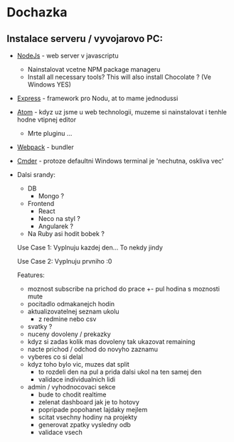 # Dochazka


## Instalace serveru / vyvojarovo PC:
- [NodeJs](https://nodejs.org/en/) - web server v javascriptu
  - Nainstalovat vcetne NPM package manageru
  - Install all necessary tools? This will also install Chocolate ? (Ve Windows YES)
- [Express](https://expressjs.com/) - framework pro Nodu, at to mame jednodussi
- [Atom](https://atom.io/) - kdyz uz jsme u web technologii, muzeme si nainstalovat i tenhle hodne vtipnej editor
  - Mrte pluginu ...
- [Webpack](https://webpack.js.org/guides/getting-started/) - bundler
- [Cmder](https://cmder.net/) - protoze defaultni Windows terminal je 'nechutna, oskliva vec'



- Dalsi srandy:
  - DB
    - Mongo ?
  - Frontend
    - React
    - Neco na styl ?
    - Angularek ?
  - Na Ruby asi hodit bobek ?


  Use Case 1:
  Vyplnuju kazdej den...
  To nekdy jindy

  Use Case 2:
  Vyplnuju prvniho :0

  Features:
  - moznost subscribe na prichod do prace +- pul hodina s moznosti mute
  - pocitadlo odmakanejch hodin
  - aktualizovatelnej seznam ukolu
    - z redmine nebo csv
  - svatky ?
  - nuceny dovoleny / prekazky
  - kdyz si zadas kolik mas dovoleny tak ukazovat remaining
  - nacte prichod / odchod do novyho zaznamu
  - vyberes co si delal
  - kdyz toho bylo vic, muzes dat split
    - to rozdeli den na pul a prida dalsi ukol na ten samej den
    - validace individualnich lidi
  - admin / vyhodnocovaci sekce
    - bude to chodit realtime
    - zelenat dashboard jak je to hotovy
    - popripade popohanet lajdaky mejlem
    - scitat vsechny hodiny na projekty
    - generovat zpatky vysledny odb
    - validace vsech   
